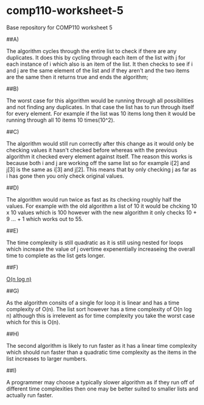 # comp110-worksheet-5
Base repository for COMP110 worksheet 5

##A)

The algorithm cycles through the entire list to check if there are any duplicates. It does this by cycling through each item of the list with j for each instance of i which also is an item of the list. It then checks to see if i and j are the same element of the list and if they aren't and the two items are the same then it returns true and ends the algorithm;

##B)

The worst case for this algorithm would be running through all possibilities and not finding any duplicates. In that case the list has to run through itself for every element. For example if the list was 10 items long then it would be running through all 10 items 10 times(10^2).

##C)

The algorithm would still run correctly after this change as it would only be checking values it hasn't checked before whereas with the previous algorithm it checked every element against itself. The reason this works is because both i and j are working off the same list so for example i[2] and j[3] is the same as i[3] and j[2]. This means that by only checking j as far as i has gone then you only check original values.

##D)

The algorithm would run twice as fast as its checking roughly half the values. For example with the old algorithm a list of 10 it would be chcking 10 x 10 values which is 100 however with the new algorithm it only checks 10 + 9 ... + 1 which works out to 55.

##E)

The time complexity is still quadratic as it is still using nested for loops which increase the value of j overtime expenentially increaseing the overall time to complete as the list gets longer.

##F)

[O(n log n)](https://wiki.python.org/moin/TimeComplexity)

##G)

As the algorithm consits of a single for loop it is linear and has a time complexity of O(n). The list sort however has a time complexity of O(n log n) although this is irrelevent as for time complexity you take the worst case which for this is O(n).

##H)

The second algorithm is likely to run faster as it has a linear time complexity which should run faster than a quadratic time complexity as the items in the list increases to larger numbers.

##I)

A programmer may choose a typically slower algorithm as if they run off of different time complexities then one may be better suited to smaller lists and actually run faster.
